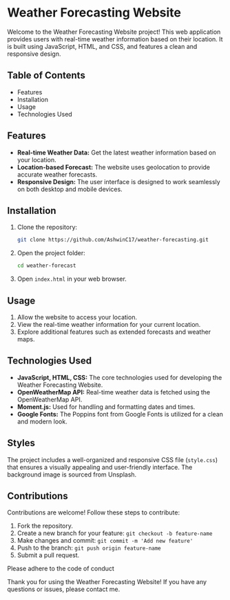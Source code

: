 # Weather Forecasting Website

Welcome to the Weather Forecasting Website project! This web application provides users with real-time weather information based on their location. It is built using JavaScript, HTML, and CSS, and features a clean and responsive design.

## Table of Contents

- Features
- Installation
- Usage
- Technologies Used

## Features

- **Real-time Weather Data:** Get the latest weather information based on your location.
- **Location-based Forecast:** The website uses geolocation to provide accurate weather forecasts.
- **Responsive Design:** The user interface is designed to work seamlessly on both desktop and mobile devices.

## Installation

1. Clone the repository:

   ```bash
   git clone https://github.com/AshwinC17/weather-forecasting.git
   ```

2. Open the project folder:

   ```bash
   cd weather-forecast
   ```

3. Open `index.html` in your web browser.

## Usage

1. Allow the website to access your location.
2. View the real-time weather information for your current location.
3. Explore additional features such as extended forecasts and weather maps.

## Technologies Used

- **JavaScript, HTML, CSS:** The core technologies used for developing the Weather Forecasting Website.
- **OpenWeatherMap API:** Real-time weather data is fetched using the OpenWeatherMap API.
- **Moment.js:** Used for handling and formatting dates and times.
- **Google Fonts:** The Poppins font from Google Fonts is utilized for a clean and modern look.

## Styles

The project includes a well-organized and responsive CSS file (`style.css`) that ensures a visually appealing and user-friendly interface. The background image is sourced from Unsplash.

## Contributions

Contributions are welcome! Follow these steps to contribute:

1. Fork the repository.
2. Create a new branch for your feature: `git checkout -b feature-name`
3. Make changes and commit: `git commit -m 'Add new feature'`
4. Push to the branch: `git push origin feature-name`
5. Submit a pull request.

Please adhere to the code of conduct

Thank you for using the Weather Forecasting Website! If you have any questions or issues, please contact me.
